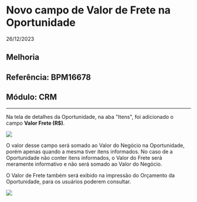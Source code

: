 # Novo campo de Valor de Frete na Oportunidade
26/12/2023
## Melhoria
## Referência: BPM16678
## Módulo: CRM
***

Na tela de detalhes da Oportunidade, na aba "Itens", foi adicionado o campo **Valor Frete (R$)**.

![]([PATH_IMG]/BPM16678_campo_valor_frete.png)

O valor desse campo será somado ao Valor do Negócio na Oportunidade, porém apenas quando a mesma tiver itens informados. No caso de a Oportunidade não conter itens informados, o Valor do Frete será meramente informativo e não será somado ao Valor do Negócio.

O Valor de Frete também será exibido na impressão do Orçamento da Oportunidade, para os usuários poderem consultar.

![]([PATH_IMG]/BPM16678_valor_frete_impressao_orcamento.png)
